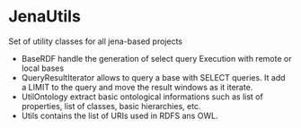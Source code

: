 # JenaUtils

Set of utility classes for all jena-based projects

- BaseRDF handle the generation of select query Execution with remote or local bases
- QueryResultIterator allows to query a base with SELECT queries. It add a LIMIT to the query and move the result windows as it iterate.
- UtilOntology extract basic ontological informations such as list of properties, list of classes, basic hierarchies, etc. 
- Utils contains the list of URIs used in RDFS ans OWL.
